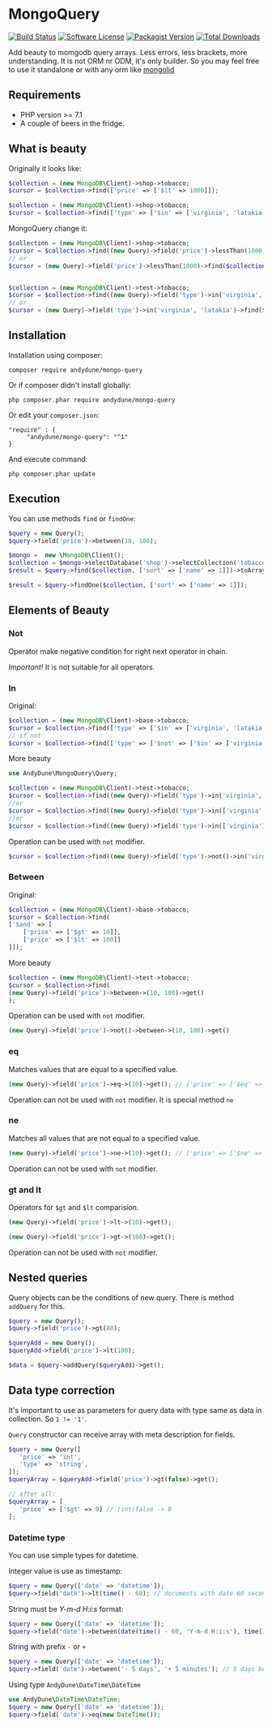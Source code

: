 # MongoQuery

[![Build Status](https://travis-ci.org/AndyDune/MongoQuery.svg?branch=master)](https://travis-ci.org/AndyDune/MongoQuery)
[![Software License](https://img.shields.io/badge/license-MIT-brightgreen.svg?style=flat-square)](LICENSE)
[![Packagist Version](https://img.shields.io/packagist/v/andydune/mongo-query.svg?style=flat-square)](https://packagist.org/packages/andydune/mongo-query)
[![Total Downloads](https://img.shields.io/packagist/dt/andydune/mongo-query.svg?style=flat-square)](https://packagist.org/packages/andydune/mongo-query)


Add beauty to momgodb query arrays. Less errors, less brackets, more understanding. It is not ORM nr ODM, it's only builder. So you may feel free to use it standalone or with any orm like [mongolid](https://github.com/leroy-merlin-br/mongolid)

Requirements
------------

- PHP version >= 7.1
- A couple of beers in the fridge.


## What is beauty
Originally it looks like:
```php
$collection = (new MongoDB\Client)->shop->tobacco;
$cursor = $collection->find(['price' => ['$lt' => 1000]]);

$collection = (new MongoDB\Client)->shop->tobacco;
$cursor = $collection->find(['type' => ['$in' => ['virginia', 'latakia']]]); // 3 brackets at once
```
MongoQuery change it:
```php
$collection = (new MongoDB\Client)->shop->tobacco;
$cursor = $collection->find((new Query)->field('price')->lessThan(1000)->get());
// or
$cursor = (new Query)->field('price')->lessThan(1000)->find($collection);


$collection = (new MongoDB\Client)->test->tobacco;
$cursor = $collection->find((new Query)->field('type')->in('virginia', 'latakia')->get());
// or 
$cursor = (new Query)->field('type')->in('virginia', 'latakia')->find($collection)

```


Installation
------------

Installation using composer:

```
composer require andydune/mongo-query
```
Or if composer didn't install globally:
```
php composer.phar require andydune/mongo-query
```
Or edit your `composer.json`:
```
"require" : {
     "andydune/mongo-query": "^1"
}

```
And execute command:
```
php composer.phar update
```

## Execution

You can use methods `find` or `findOne`: 

```php
$query = new Query();
$query->field('price')->between(10, 100);

$mongo =  new \MongoDB\Client();
$collection = $mongo->selectDatabase('shop')->selectCollection('tobacco');
$result = $query->find($collection, ['sort' => ['name' => 1]])->toArray();

$result = $query->findOne($collection, ['sort' => ['name' => 1]]);
```

## Elements of Beauty

### Not

Operator make negative condition for right next operator in chain.

*Important!* It is not suitable for all operators.

### In

Original:
```php
$collection = (new MongoDB\Client)->base->tobacco;
$cursor = $collection->find(['type' => ['$in' => ['virginia', 'latakia']]]);
// if not
$cursor = $collection->find(['type' => ['$not' => ['$in' => ['virginia', 'latakia']]]]); // to many brackets
```

More beauty
```php
use AndyDune\MongoQuery\Query;

$collection = (new MongoDB\Client)->test->tobacco;
$cursor = $collection->find((new Query)->field('type')->in('virginia', 'latakia')->get());
//or 
$cursor = $collection->find((new Query)->field('type')->in(['virginia', 'latakia'])->get());
//or 
$cursor = $collection->find((new Query)->field('type')->in(['virginia'], 'latakia')->get());
```
Operation can be used with `not` modifier.
```php
$cursor = $collection->find((new Query)->field('type')->not()->in('virginia', 'latakia')->get());
```

### Between

Original:
```php
$collection = (new MongoDB\Client)->base->tobacco;
$cursor = $collection->find(
['$and' => [
    ['price' => ['$gt' => 10]],
    ['price' => ['$lt' => 100]]
]]);
```

More beauty
```php
$collection = (new MongoDB\Client)->test->tobacco;
$cursor = $collection->find(
(new Query)->field('price')->between->(10, 100)->get()
);
```

Operation can be used with `not` modifier.
```php
(new Query)->field('price')->not()->between->(10, 100)->get()
```

### eq 

Matches values that are equal to a specified value.

```php
(new Query)->field('price')->eq->(10)->get(); // ['price' => ['$eq' => 10]]

```

Operation can not be used with `not` modifier. It is special method `ne`

### ne 

Matches all values that are not equal to a specified value.

```php
(new Query)->field('price')->ne->(10)->get(); // ['price' => ['$ne' => 10]]

```

Operation can not be used with `not` modifier.


### gt and lt  

Operators for `$gt` and `$lt` comparision. 

```php
(new Query)->field('price')->lt->(10)->get();

(new Query)->field('price')->gt->(100)->get();
```


Operation can not be used with `not` modifier.

## Nested queries

Query objects can be the conditions of new query. There is method `addQuery` for this.

```php
$query = new Query();
$query->field('price')->gt(80);

$queryAdd = new Query();
$queryAdd->field('price')->lt(100);

$data = $query->addQuery($queryAdd)->get();
``` 

## Data type correction

It's important to use as parameters for query data with type same as data in collection.
So `1 != '1'`.

`Query` constructor can receive array with meta description for fields.

```php
$query = new Query([
   'price' => 'int',
   'type' => 'string',
]);
$queryArray = $queryAdd->field('price')->gt(false)->get();

// after all:
$queryArray = [
   'price' => ['$gt' => 0] // (int)false -> 0
];
``` 

### Datetime type

You can use simple types for datetime.

Integer value is use as timestamp:
```php
$query = new Query(['date' => 'datetime']);
$query->field('date')->lt(time() - 60); // documents with date 60 seconds old
``` 

String must be *Y-m-d H:i:s* format: 
```php
$query = new Query(['date' => 'datetime']);
$query->field('date')->between(date(time() - 60, 'Y-m-d H:i:s'), time()); // documents between date 60 seconds old and now
``` 

String with prefix `-` or `+` 
```php
$query = new Query(['date' => 'datetime']);
$query->field('date')->between('- 5 days', '+ 5 minutes'); // 5 days before and 5 minutes to future
``` 

Using type `AndyDune\DateTime\DateTime` 
```php
use AndyDune\DateTime\DateTime;
$query = new Query(['date' => 'datetime']);
$query->field('date')->eq(new DateTime());
``` 
